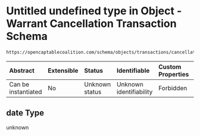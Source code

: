 # Untitled undefined type in Object - Warrant Cancellation Transaction Schema

```txt
https://opencaptablecoalition.com/schema/objects/transactions/cancellation/WarrantCancellation.schema.json#/properties/date
```



| Abstract            | Extensible | Status         | Identifiable            | Custom Properties | Additional Properties | Access Restrictions | Defined In                                                                                                                                |
| :------------------ | :--------- | :------------- | :---------------------- | :---------------- | :-------------------- | :------------------ | :---------------------------------------------------------------------------------------------------------------------------------------- |
| Can be instantiated | No         | Unknown status | Unknown identifiability | Forbidden         | Allowed               | none                | [WarrantCancellation.schema.json*](../../schema/objects/transactions/cancellation/WarrantCancellation.schema.json "open original schema") |

## date Type

unknown
